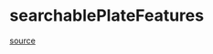 # searchablePlateFeatures

[source](github.com/OpenFOAM-jp/OpenFOAM-utilities-tutorials-jp/blob/master/v1906/mesh/generation/foamyMesh/conformalVoronoiMesh/searchableSurfaceFeatures/searchablePlateFeatures.C/searchablePlateFeatures.C)



